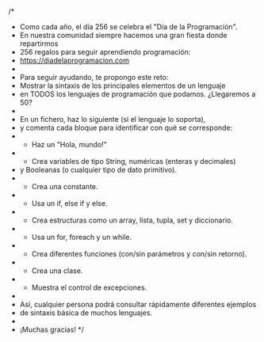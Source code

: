 /*
 * Como cada año, el día 256 se celebra el "Día de la Programación".
 * En nuestra comunidad siempre hacemos una gran fiesta donde repartirmos 
 * 256 regalos para seguir aprendiendo programación:
 * https://diadelaprogramacion.com
 *
 * Para seguir ayudando, te propongo este reto:
 * Mostrar la sintaxis de los principales elementos de un lenguaje
 * en TODOS los lenguajes de programación que podamos. ¿Llegaremos a 50?
 *
 * En un fichero, haz lo siguiente (si el lenguaje lo soporta),
 * y comenta cada bloque para identificar con qué se corresponde:
 * - Haz un "Hola, mundo!"
 * - Crea variables de tipo String, numéricas (enteras y decimales)
 *   y Booleanas (o cualquier tipo de dato primitivo).
 * - Crea una constante.
 * - Usa un if, else if y else.
 * - Crea estructuras como un array, lista, tupla, set y diccionario.
 * - Usa un for, foreach y un while.
 * - Crea diferentes funciones (con/sin parámetros y con/sin retorno).
 * - Crea una clase.
 * - Muestra el control de excepciones.
 *
 * Así, cualquier persona podrá consultar rápidamente diferentes ejemplos
 * de sintaxis básica de muchos lenguajes.
 *
 * ¡Muchas gracias!
 */
